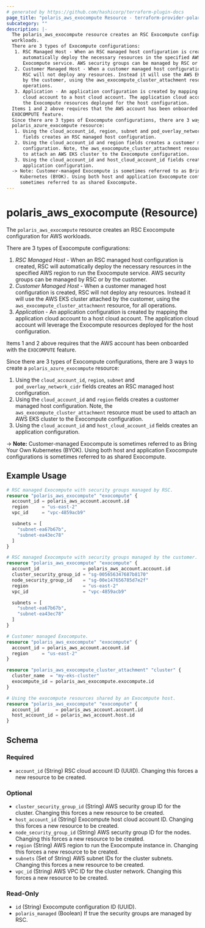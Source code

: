 ```yaml
---
# generated by https://github.com/hashicorp/terraform-plugin-docs
page_title: "polaris_aws_exocompute Resource - terraform-provider-polaris"
subcategory: ""
description: |-
  The polaris_aws_exocompute resource creates an RSC Exocompute configuration for AWS
  workloads.
  There are 3 types of Exocompute configurations:
   1. RSC Managed Host - When an RSC managed host configuration is created, RSC will
      automatically deploy the necessary resources in the specified AWS region to run the
      Exocompute service. AWS security groups can be managed by RSC or by the customer.
   2. Customer Managed Host - When a customer managed host configuration is created,
      RSC will not deploy any resources. Instead it will use the AWS EKS cluster attached
      by the customer, using the aws_exocompute_cluster_attachment resource, for all
      operations.
   3. Application - An application configuration is created by mapping the application
      cloud account to a host cloud account. The application cloud account will leverage
      the Exocompute resources deployed for the host configuration.
  Items 1 and 2 above requires that the AWS account has been onboarded with the
  EXOCOMPUTE feature.
  Since there are 3 types of Exocompute configurations, there are 3 ways to create a
  polaris_azure_exocompute resource:
   1. Using the cloud_account_id, region, subnet and pod_overlay_network_cidr
      fields creates an RSC managed host configuration.
   2. Using the cloud_account_id and region fields creates a customer managed host
      configuration. Note, the aws_exocompute_cluster_attachment resource must be used
      to attach an AWS EKS cluster to the Exocompute configuration.
   3. Using the cloud_account_id and host_cloud_account_id fields creates an
      application configuration.
  -> Note: Customer-managed Exocompute is sometimes referred to as Bring Your Own
     Kubernetes (BYOK). Using both host and application Exocompute configurations is
     sometimes referred to as shared Exocompute.
---
```


# polaris_aws_exocompute (Resource)

The `polaris_aws_exocompute` resource creates an RSC Exocompute configuration for AWS
workloads.

There are 3 types of Exocompute configurations:
 1. *RSC Managed Host* - When an RSC managed host configuration is created, RSC will
    automatically deploy the necessary resources in the specified AWS region to run the
    Exocompute service. AWS security groups can be managed by RSC or by the customer.
 2. *Customer Managed Host* - When a customer managed host configuration is created,
    RSC will not deploy any resources. Instead it will use the AWS EKS cluster attached
    by the customer, using the `aws_exocompute_cluster_attachment` resource, for all
    operations.
 3. *Application* - An application configuration is created by mapping the application
    cloud account to a host cloud account. The application cloud account will leverage
    the Exocompute resources deployed for the host configuration.

Items 1 and 2 above requires that the AWS account has been onboarded with the
`EXOCOMPUTE` feature.

Since there are 3 types of Exocompute configurations, there are 3 ways to create a
`polaris_azure_exocompute` resource:
 1. Using the `cloud_account_id`, `region`, `subnet` and `pod_overlay_network_cidr`
    fields creates an RSC managed host configuration.
 2. Using the `cloud_account_id` and `region` fields creates a customer managed host
    configuration. Note, the `aws_exocompute_cluster_attachment` resource must be used
    to attach an AWS EKS cluster to the Exocompute configuration.
 3. Using the `cloud_account_id` and `host_cloud_account_id` fields creates an
    application configuration.

-> **Note:** Customer-managed Exocompute is sometimes referred to as Bring Your Own
   Kubernetes (BYOK). Using both host and application Exocompute configurations is
   sometimes referred to as shared Exocompute.

## Example Usage

```terraform
# RSC managed Exocompute with security groups managed by RSC.
resource "polaris_aws_exocompute" "exocompute" {
  account_id = polaris_aws_account.account.id
  region     = "us-east-2"
  vpc_id     = "vpc-4859acb9"

  subnets = [
    "subnet-ea67b67b",
    "subnet-ea43ec78"
  ]
}

# RSC managed Exocompute with security groups managed by the customer.
resource "polaris_aws_exocompute" "exocompute" {
  account_id                = polaris_aws_account.account.id
  cluster_security_group_id = "sg-005656347687b8170"
  node_security_group_id    = "sg-00e147656785d7e2f"
  region                    = "us-east-2"
  vpc_id                    = "vpc-4859acb9"

  subnets = [
    "subnet-ea67b67b",
    "subnet-ea43ec78"
  ]
}

# Customer managed Exocompute.
resource "polaris_aws_exocompute" "exocompute" {
  account_id = polaris_aws_account.account.id
  region     = "us-east-2"
}

resource "polaris_aws_exocompute_cluster_attachment" "cluster" {
  cluster_name  = "my-eks-cluster"
  exocompute_id = polaris_aws_exocompute.exocompute.id
}

# Using the exocompute resources shared by an Exocompute host.
resource "polaris_aws_exocompute" "exocompute" {
  account_id      = polaris_aws_account.account.id
  host_account_id = polaris_aws_account.host.id
}
```

<!-- schema generated by tfplugindocs -->
## Schema

### Required

- `account_id` (String) RSC cloud account ID (UUID). Changing this forces a new resource to be created.

### Optional

- `cluster_security_group_id` (String) AWS security group ID for the cluster. Changing this forces a new resource to be created.
- `host_account_id` (String) Exocompute host cloud account ID. Changing this forces a new resource to be created.
- `node_security_group_id` (String) AWS security group ID for the nodes. Changing this forces a new resource to be created.
- `region` (String) AWS region to run the Exocompute instance in. Changing this forces a new resource to be created.
- `subnets` (Set of String) AWS subnet IDs for the cluster subnets. Changing this forces a new resource to be created.
- `vpc_id` (String) AWS VPC ID for the cluster network. Changing this forces a new resource to be created.

### Read-Only

- `id` (String) Exocompute configuration ID (UUID).
- `polaris_managed` (Boolean) If true the security groups are managed by RSC.

